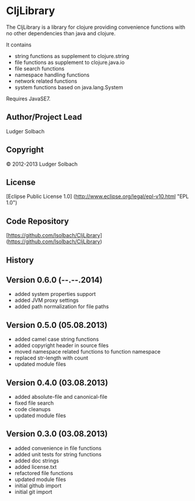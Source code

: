 CljLibrary
==========
The CljLibrary is a library for clojure providing convenience functions with no other dependencies than java and clojure.

It contains
* string functions as supplement to clojure.string
* file functions as supplement to clojure.java.io
* file search functions
* namespace handling functions
* network related functions
* system functions based on java.lang.System

Requires JavaSE7.

Author/Project Lead
-------------------
Ludger Solbach

Copyright
---------
© 2012-2013 Ludger Solbach

License
-------
[Eclipse Public License 1.0] (http://www.eclipse.org/legal/epl-v10.html "EPL 1.0")

Code Repository
---------------
[https://github.com/lsolbach/CljLibrary] (https://github.com/lsolbach/CljLibrary)

History
-------

Version 0.6.0 (--.--.2014)
--------------------------
* added system properties support
* added JVM proxy settings
* added path normalization for file paths

Version 0.5.0 (05.08.2013)
--------------------------
* added camel case string functions
* added copyright header in source files
* moved namespace related functions to function namespace
* replaced str-length with count
* updated module files

Version 0.4.0 (03.08.2013)
--------------------------
* added absolute-file and canonical-file
* fixed file search
* code cleanups
* updated module files

Version 0.3.0 (03.08.2013)
--------------------------
* added convenience in file functions
* added unit tests for string functions
* added doc strings
* added license.txt
* refactored file functions
* updated module files
* initial github import
* initial git import
